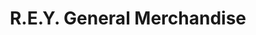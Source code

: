 ---
title: "R.E.Y. General Merchandise"
url: /general-trias/r-e-y-general-merchandise/
shop: Eisenwaren
---